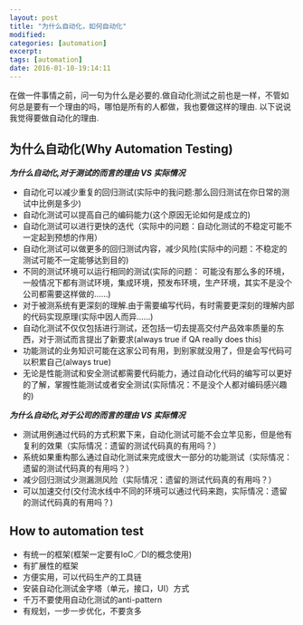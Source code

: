 ```yaml
---
layout: post
title: "为什么自动化，如何自动化"
modified:
categories: [automation]
excerpt:
tags: [automation]
date: 2016-01-10-19:14:11
---
```


在做一件事情之前，问一句为什么是必要的.做自动化测试之前也是一样，不管如何总是要有一个理由的吗，哪怕是所有的人都做，我也要做这样的理由. 以下说说我觉得要做自动化的理由.

## 为什么自动化(Why Automation Testing)

***为什么自动化,对于测试的而言的理由 VS 实际情况***
- 自动化可以减少重复的回归测试(实际中的我问题:那么回归测试在你日常的测试中比例是多少)
- 自动化测试可以提高自己的编码能力(这个原因无论如何是成立的)
- 自动化测试可以进行更快的迭代（实际中的问题：自动化测试的不稳定可能不一定起到预想的作用）
- 自动化测试可以做更多的回归测试内容，减少风险(实际中的问题：不稳定的测试可能不一定能够达到目的)
- 不同的测试环境可以运行相同的测试(实际的问题： 可能没有那么多的环境，一般情况下都有测试环境，集成环境，预发布环境，生产环境，其实不是没个公司都需要这样做的......)
- 对于被测系统有更深刻的理解.由于需要编写代码，有时需要更深刻的理解内部的代码实现原理(实际中因人而异......)
- 自动化测试不仅仅包括进行测试，还包括一切去提高交付产品效率质量的东西，对于测试而言提出了新要求(always true if QA really does this)
- 功能测试的业务知识可能在这家公司有用，到别家就没用了，但是会写代码可以积累自己(always true)
- 无论是性能测试和安全测试都需要代码能力，通过自动化代码的编写可以更好的了解，掌握性能测试或者安全测试(实际情况：不是没个人都对编码感兴趣的)

***为什么自动化,对于公司的而言的理由 VS 实际情况***

- 测试用例通过代码的方式积累下来，自动化测试可能不会立竿见影，但是他有复利的效果（实际情况：遗留的测试代码真的有用吗？）
- 系统如果重构那么通过自动化测试来完成很大一部分的功能测试（实际情况：遗留的测试代码真的有用吗？）
- 减少回归测试少测漏测风险（实际情况：遗留的测试代码真的有用吗？）
- 可以加速交付(交付流水线中不同的环境可以通过代码来跑，实际情况：遗留的测试代码真的有用吗？)

## How to automation test

- 有统一的框架(框架一定要有IoC／DI的概念使用)
- 有扩展性的框架
- 方便实用，可以代码生产的工具链
- 安装自动化测试金字塔（单元，接口，UI）方式
- 千万不要使用自动化测试的anti-pattern
- 有规划，一步一步优化，不要贪多
